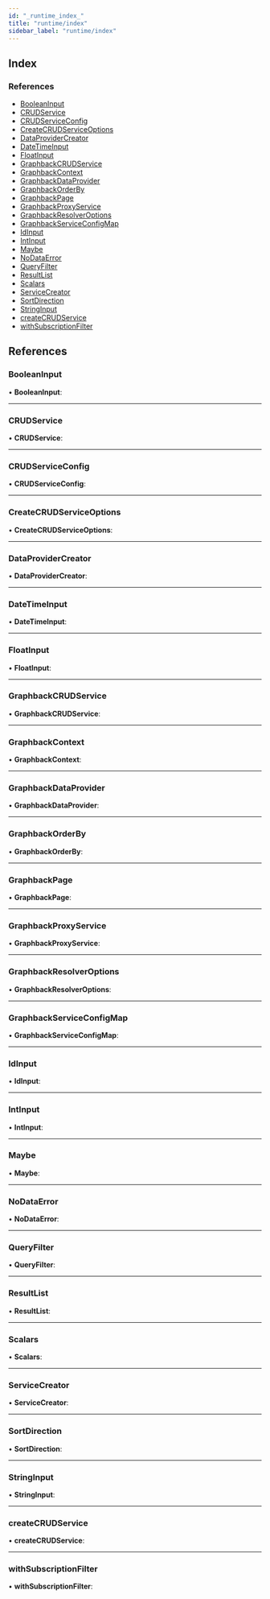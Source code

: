 ```yaml
---
id: "_runtime_index_"
title: "runtime/index"
sidebar_label: "runtime/index"
---
```


## Index

### References

* [BooleanInput](_runtime_index_.md#booleaninput)
* [CRUDService](_runtime_index_.md#crudservice)
* [CRUDServiceConfig](_runtime_index_.md#crudserviceconfig)
* [CreateCRUDServiceOptions](_runtime_index_.md#createcrudserviceoptions)
* [DataProviderCreator](_runtime_index_.md#dataprovidercreator)
* [DateTimeInput](_runtime_index_.md#datetimeinput)
* [FloatInput](_runtime_index_.md#floatinput)
* [GraphbackCRUDService](_runtime_index_.md#graphbackcrudservice)
* [GraphbackContext](_runtime_index_.md#graphbackcontext)
* [GraphbackDataProvider](_runtime_index_.md#graphbackdataprovider)
* [GraphbackOrderBy](_runtime_index_.md#graphbackorderby)
* [GraphbackPage](_runtime_index_.md#graphbackpage)
* [GraphbackProxyService](_runtime_index_.md#graphbackproxyservice)
* [GraphbackResolverOptions](_runtime_index_.md#graphbackresolveroptions)
* [GraphbackServiceConfigMap](_runtime_index_.md#graphbackserviceconfigmap)
* [IdInput](_runtime_index_.md#idinput)
* [IntInput](_runtime_index_.md#intinput)
* [Maybe](_runtime_index_.md#maybe)
* [NoDataError](_runtime_index_.md#nodataerror)
* [QueryFilter](_runtime_index_.md#queryfilter)
* [ResultList](_runtime_index_.md#resultlist)
* [Scalars](_runtime_index_.md#scalars)
* [ServiceCreator](_runtime_index_.md#servicecreator)
* [SortDirection](_runtime_index_.md#sortdirection)
* [StringInput](_runtime_index_.md#stringinput)
* [createCRUDService](_runtime_index_.md#createcrudservice)
* [withSubscriptionFilter](_runtime_index_.md#withsubscriptionfilter)

## References

###  BooleanInput

• **BooleanInput**:

___

###  CRUDService

• **CRUDService**:

___

###  CRUDServiceConfig

• **CRUDServiceConfig**:

___

###  CreateCRUDServiceOptions

• **CreateCRUDServiceOptions**:

___

###  DataProviderCreator

• **DataProviderCreator**:

___

###  DateTimeInput

• **DateTimeInput**:

___

###  FloatInput

• **FloatInput**:

___

###  GraphbackCRUDService

• **GraphbackCRUDService**:

___

###  GraphbackContext

• **GraphbackContext**:

___

###  GraphbackDataProvider

• **GraphbackDataProvider**:

___

###  GraphbackOrderBy

• **GraphbackOrderBy**:

___

###  GraphbackPage

• **GraphbackPage**:

___

###  GraphbackProxyService

• **GraphbackProxyService**:

___

###  GraphbackResolverOptions

• **GraphbackResolverOptions**:

___

###  GraphbackServiceConfigMap

• **GraphbackServiceConfigMap**:

___

###  IdInput

• **IdInput**:

___

###  IntInput

• **IntInput**:

___

###  Maybe

• **Maybe**:

___

###  NoDataError

• **NoDataError**:

___

###  QueryFilter

• **QueryFilter**:

___

###  ResultList

• **ResultList**:

___

###  Scalars

• **Scalars**:

___

###  ServiceCreator

• **ServiceCreator**:

___

###  SortDirection

• **SortDirection**:

___

###  StringInput

• **StringInput**:

___

###  createCRUDService

• **createCRUDService**:

___

###  withSubscriptionFilter

• **withSubscriptionFilter**:

